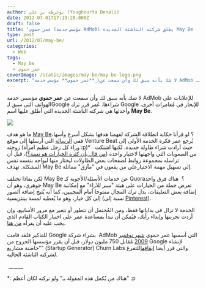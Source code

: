 ```yaml
---
author: يوغرطة بن علي (Youghourta Benali)
date: 2012-07-01T17:19:28.000Z
draft: false
title: 'عمر حموي (مؤسس خدمة AdMob) يطلق شركته الناشئة الجديدة May Be  '
type: post
url: /2012/07/may-be/
categories:
  - Web
tags:
  - May be
  - عمر حموي
coverImage: /static/images/may-be/may-be-logo.png
excerpt: "لا شك بأنه سبق لك وأن سمعت عن\_**عمر حموي** مؤسس خدمة AdMob للإعلانات على الهواتف التي سبق لـGoogle شراءها. عُمر قرر ترك Google للإبحار في مُغامرات أخرى، وأحدثها هي شركته الناشئة الجديدة التي أطلق عليها اسم **May Be**.\n\n\n\nما هو هدف"
---
```

لا شك بأنه سبق لك وأن سمعت عن **عمر حموي** مؤسس خدمة AdMob للإعلانات على الهواتف التي سبق لـGoogle شراءها. عُمر قرر ترك Google للإبحار في مُغامرات أخرى، وأحدثها هي شركته الناشئة الجديدة التي أطلق عليها اسم **May Be**.

![](/static/images/may-be/may-be-logo.png)

ما هو هدف [May Be](http://maybethis.com/)؟ لو قرأنا حكاية انطلاقة الشركة لفهمنا هدفها بشكل أسرع وأسها، ففي [الرسالة](http://venturebeat.com/2012/06/29/maybe-decision-making-launch/?utm_source=feedburner\&utm_medium=feed\&utm_campaign=Feed%3A+Venturebeat+%28VentureBeat%29) التي أرسلها إلى موقع Venture Beat يُرجع عمر فكرة الخدمة الأولى إلى زوجته (وراء كل رجل عظيم امرأة :p)\*   حيث أرادت شراء طاولة جديدة، لكنها اشتكت من الصعوبات التي واجهتها لاختيار واحدة ([من قال بأن كثرة الخيارات هو نعمة؟](http://www.ted.com/talks/lang/en/barry_schwartz_on_the_paradox_of_choice.html))، قبل أن تراسله بمجموعة روابط لصفحات بعض الطاولات ليختار منها ليواجه بنفسه نفس المشكلة. تهدف May Be إلى تسهيل مهمة الاختيارعلى من يقعون في "مآزق" مماثلة.

لكن بماذا تختلف May Be عن خدمات الأسئلة/الأجوبة كـ Quora؟  هناك فرق واحد جوهري، وهو أن May Be تعرض جملة من الخيارات على هيئة "سبر للآراء" مع إمكانية إضافة بعض التعليقات، بدل ترك المجال مفتوحا أمام المجيبين، كما أنه يُتيح إضافة الصور إلى كل خيار، وهو ما يُعطيه لمسة بينتريسية (نسبة إلى [Pinterest](https://www.it-scoop.com/tag/Pinterest/)).

الخدمة لا تزال في بداياتها فقط، ومن المُحتمل أن تتطور أو تتغير مع مرور الأسابيع، وإن أردت تجربتها وإبداء رأيك، فيُمكن أن تبدأ بمساعدة عمر على اختيار الكتاب القادم الذي يجب عليه أن يقرأه [من هنا](http://maybethis.com/decisions/41).

للتذكير فلقد قامت Google بشراء شركة  AdMob التي أسسها عمر حموي [شهر نوفمبر 2009](https://www.it-scoop.com/2009/11/google-%d8%aa%d9%84%d8%b9%d9%86-%d8%b4%d8%b1%d8%a7%d8%a1%d9%87%d8%a7-%d9%84%d8%b4%d8%b1%d9%83%d8%a9-admob/) مُقابل 750 مليون دولار، قبل أن يقرر مؤسسها الخروج من Google لإنشاء "حاضنة مشاريع" (Startup Generator) Churn Labs والتي قرر أيضا [إيقافها](http://techcrunch.com/2012/05/31/churn-lab-shut-down/)للتفرغ لشركته الناشئة الحالية.

 \_*\_*\_*\_*\__

\*: هناك من يُكمل هذه المقولة بـ" ولو تركته لكان أعظم" :p
